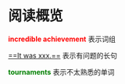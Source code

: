 # 阅读概览

**<font color=#FF000>incredible achievement</font>** 表示词组

<u>==It was xxx.==</u> 表示有问题的长句

**<font color =#00800>tournaments</font>** 表示不太熟悉的单词
